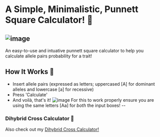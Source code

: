 # A Simple, Minimalistic, Punnett Square Calculator! 🧬
![image](https://user-images.githubusercontent.com/78314850/174681086-a01cf1f1-04b8-40e3-8c37-5eca216f7448.png)
--
An easy-to-use and intuative punnett square calculator to help you calculate allele pairs probability for a trait! 

## How It Works 🧪
- Insert allele pairs (expressed as letters; uppercased [A] for dominant alleles and lowercase [a] for recessive)
- Press 'Calculate'
- And voilà, that's it!
![image](https://user-images.githubusercontent.com/78314850/174681808-a8901344-40f5-4bc4-93e2-fcb3ad25383f.png)
For this to work properly ensure you are using the same letters [Aa] for *both* the input boxes!
--
### Dihybrid Cross Calculator 🔬
Also check out my [Dihybrid Cross Calculator!](https://github.com/giorgiotoffoli/dihybrid-cross-calculator)
